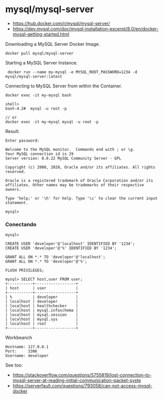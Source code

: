 # mysql/mysql-server

- https://hub.docker.com/r/mysql/mysql-server/
- https://dev.mysql.com/doc/mysql-installation-excerpt/8.0/en/docker-mysql-getting-started.html

Downloading a MySQL Server Docker Image.

    docker pull mysql/mysql-server

Starting a MySQL Server Instance.

     docker run --name my-mysql -e MYSQL_ROOT_PASSWORD=1234 -d mysql/mysql-server:latest

Connecting to MySQL Server from within the Container.

    docker exec -it my-mysql bash

    shell>     
    bash-4.2#  mysql -u root -p

    // or
    docker exec -it my-mysql mysql -u root -p

Result:

    Enter password:

    Welcome to the MySQL monitor.  Commands end with ; or \g.
    Your MySQL connection id is 29
    Server version: 8.0.22 MySQL Community Server - GPL

    Copyright (c) 2000, 2020, Oracle and/or its affiliates. All rights reserved.

    Oracle is a registered trademark of Oracle Corporation and/or its
    affiliates. Other names may be trademarks of their respective
    owners.

    Type 'help;' or '\h' for help. Type '\c' to clear the current input statement.

    mysql>


### Conectando

    mysql>

    CREATE USER 'developer'@'localhost' IDENTIFIED BY '1234';
    CREATE USER 'developer'@'%' IDENTIFIED BY '1234';

    GRANT ALL ON *.* TO 'developer'@'localhost';
    GRANT ALL ON *.* TO 'developer'@'%';

    FLUSH PRIVILEGES;

    mysql> SELECT host,user FROM user;
    +-----------+------------------+
    | host      | user             |
    +-----------+------------------+
    | %         | developer        |
    | localhost | developer        |
    | localhost | healthchecker    |
    | localhost | mysql.infoschema |
    | localhost | mysql.session    |
    | localhost | mysql.sys        |
    | localhost | root             |
    +-----------+------------------+

Workbeanch

    Hostname: 127.0.0.1
    Port:     3306
    Username: developer

See too:

+ https://stackoverflow.com/questions/5755819/lost-connection-to-mysql-server-at-reading-initial-communication-packet-syste
+ https://serverfault.com/questions/793058/can-not-access-mysql-docker

